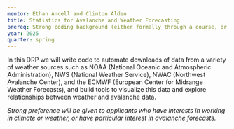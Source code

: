 ```yaml
---
mentor: Ethan Ancell and Clinton Alden
title: Statistics for Avalanche and Weather Forecasting
prereq: Strong coding background (either formally through a course, or through prior coding projects)
year: 2025
quarter: spring
---
```


In this DRP we will write code to automate downloads of data from a variety of weather sources such as NOAA (National Oceanic and Atmospheric Administration), NWS (National Weather Service), NWAC (Northwest Avalanche Center), and the ECMWF (European Center for Midrange Weather Forecasts), and build tools to visualize this data and explore relationships between weather and avalanche data.

*Strong preference will be given to applicants who have interests in working in climate or weather, or have particular interest in avalanche forecasts.*